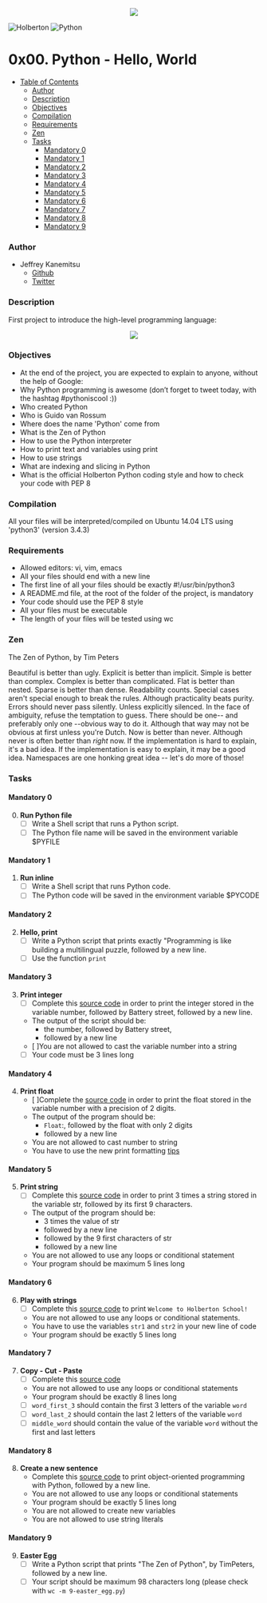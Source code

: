 <p align="center">
<a href="https://www.holbertonschool.com/"><img src="https://s3.amazonaws.com/bloc-global-assets/almanac-assets/bootcamps/logos/000/002/676/original/Holberton-School.png?1467187334"/>
</a>
</p>

![Holberton](https://img.shields.io/badge/Holberton-Batch_3-red.svg)
![Python](https://img.shields.io/badge/python-v3.4-blue.svg)

# 0x00. Python - Hello, World #

* [Table of Contents](#table-of-contents) 
	* [Author](#Author)	
	* [Description](#description)
	* [Objectives](#objectives)
	* [Compilation](#compilation)
	* [Requirements](#requirements)
	* [Zen](#zen)
	* [Tasks](#tasks)
	  * [Mandatory 0](#mandatory-0)
	  * [Mandatory 1](#mandatory-1)
	  * [Mandatory 2](#mandatory-2)
	  * [Mandatory 3](#mandatory-3)
	  * [Mandatory 4](#mandatory-4)
	  * [Mandatory 5](#mandatory-5)
	  * [Mandatory 6](#mandatory-6)
	  * [Mandatory 7](#mandatory-7)
	  * [Mandatory 8](#mandatory-8)
	  * [Mandatory 9](#mandatory-8)

### Author ###
* Jeffrey Kanemitsu
	* [Github](https://github.com/jeffreykanemitsu)	
	* [Twitter](https://twitter.com/canofmisosoup)

### Description ###
First project to introduce the high-level programming language:
<p align="center">
<a href="https://www.python.org/"><img src="http://www.bebetterdeveloper.com/img/post_img/python-logo.png"/>
</a>
</p>


### Objectives ###
* At the end of the project, you are expected to explain to anyone, without the help of Google:
 * Why Python programming is awesome (don’t forget to tweet today, with the hashtag #pythoniscool :))
 * Who created Python
 * Who is Guido van Rossum
 * Where does the name 'Python' come from
 * What is the Zen of Python
 * How to use the Python interpreter
 * How to print text and variables using print
 * How to use strings
 * What are indexing and slicing in Python
 * What is the official Holberton Python coding style and how to check your code with PEP 8

### Compilation ###
All your files will be interpreted/compiled on Ubuntu 14.04 LTS using 'python3' (version 3.4.3)
### Requirements ###
* Allowed editors: vi, vim, emacs
* All your files should end with a new line
* The first line of all your files should be exactly #!/usr/bin/python3
* A README.md file, at the root of the folder of the project, is mandatory
* Your code should use the PEP 8 style
* All your files must be executable
* The length of your files will be tested using wc
### Zen ###
The Zen of Python, by Tim Peters

Beautiful is better than ugly.
Explicit is better than implicit.
Simple is better than complex.
Complex is better than complicated.
Flat is better than nested.
Sparse is better than dense.
Readability counts.
Special cases aren't special enough to break the rules.
Although practicality beats purity.
Errors should never pass silently.
Unless explicitly silenced.
In the face of ambiguity, refuse the temptation to guess.
There should be one-- and preferably only one --obvious way to do it.
Although that way may not be obvious at first unless you're Dutch.
Now is better than never.
Although never is often better than *right* now.
If the implementation is hard to explain, it's a bad idea.
If the implementation is easy to explain, it may be a good idea.
Namespaces are one honking great idea -- let's do more of those!
### Tasks ###
#### Mandatory 0 ####
0. **Run Python file**
	* [ ] Write a Shell script that runs a Python script.
	* [ ] The Python file name will be saved in the environment variable $PYFILE
#### Mandatory 1 ####
1. **Run inline**
	* [ ] Write a Shell script that runs Python code.
	* [ ] The Python code will be saved in the environment variable $PYCODE
#### Mandatory 2 ####
2. **Hello, print**
	* [ ] Write a Python script that prints exactly "Programming is like building a multilingual puzzle, followed by a new line.
	* [ ] Use the function `print`
#### Mandatory 3 ####
3. **Print integer**
	* [ ] Complete this [source code](https://github.com/holbertonschool/0x00.py/blob/master/3-print_number.py) in order to print the integer stored in the variable number, followed by Battery street, followed by a new line.
	* The output of the script should be:
		* the number, followed by Battery street,
		* followed by a new line
	* [ ]You are not allowed to cast the variable number into a string
	* [ ] Your code must be 3 lines long
#### Mandatory 4 ####
4. **Print float** 
	* [ ]Complete the [source code](https://github.com/holbertonschool/0x00.py/blob/master/4-print_float.py) in order to print the float stored in the variable number with a precision of 2 digits.
	* The output of the program should be:
		* `Float`:, followed by the float with only 2 digits
		* followed by a new line
	* You are not allowed to cast number to string
	* You have to use the new print formatting [tips](https://pyformat.info/#number_padding)
#### Mandatory 5 ####
5. **Print string**
	* [ ] Complete this [source code](https://github.com/holbertonschool/0x00.py/blob/master/5-print_string.py) in order to print 3 times a string stored in the variable str, followed by its first 9 characters.
	* The output of the program should be:
		* 3 times the value of str
		* followed by a new line
		* followed by the 9 first characters of str
		* followed by a new line
	* You are not allowed to use any loops or conditional statement
	* Your program should be maximum 5 lines long
#### Mandatory 6 ####
6. **Play with strings**
	* [ ] Complete this [source code](https://github.com/holbertonschool/0x00.py/blob/master/6-concat.py) to print `Welcome to Holberton School!`
	* You are not allowed to use any loops or conditional statements.
	* You have to use the variables `str1` and `str2` in your new line of code
	* Your program should be exactly 5 lines long
#### Mandatory 7 ####
7. **Copy - Cut - Paste**
	* [ ] Complete this [source code](https://github.com/holbertonschool/0x00.py/blob/master/7-edges.py)
	* You are not allowed to use any loops or conditional statements
	* Your program should be exactly 8 lines long
	* [ ] `word_first_3` should contain the first 3 letters of the variable `word`
	* [ ] `word_last_2` should contain the last 2 letters of the variable `word`
	* [ ] `middle_word` should contain the value of the variable `word` without the first and last letters
#### Mandatory 8 ####
8. **Create a new sentence**
	* Complete this [source code](https://github.com/holbertonschool/0x00.py/blob/master/8-concat_edges.py) to print object-oriented programming with Python, followed by a new line.
	* You are not allowed to use any loops or conditional statements
	* Your program should be exactly 5 lines long
	* You are not allowed to create new variables
	* You are not allowed to use string literals
#### Mandatory 9 ####
9. **Easter Egg**
	* [ ] Write a Python script that prints "The Zen of Python", by TimPeters, followed by a new line.
	* [ ] Your script should be maximum 98 characters long (please check with `wc -m 9-easter_egg.py`)
